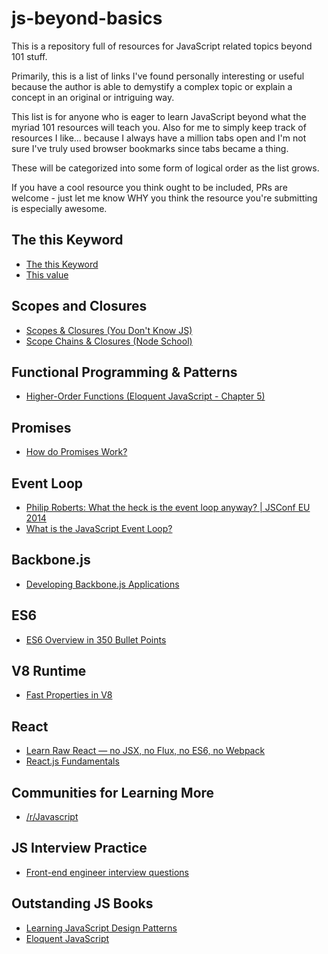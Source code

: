 # js-beyond-basics
This is a repository full of resources for JavaScript related topics beyond 101 stuff.

Primarily, this is a list of links I've found personally interesting or useful because the author is able to demystify a complex topic or explain a concept in an original or intriguing way.

This list is for anyone who is eager to learn JavaScript beyond what the myriad 101 resources will teach you. Also for me to simply keep track of resources I like... because I always have a million tabs open and I'm not sure I've truly used browser bookmarks since tabs became a thing.

These will be categorized into some form of logical order as the list grows.

If you have a cool resource you think ought to be included, PRs are welcome - just let me know WHY you think the resource you're submitting is especially awesome.

## The this Keyword
* [The this Keyword](http://www.quirksmode.org/js/this.html)
* [This value](http://dmitrysoshnikov.com/ecmascript/javascript-the-core/#this-value)

## Scopes and Closures
* [Scopes & Closures (You Don't Know JS)](https://github.com/getify/You-Dont-Know-JS/tree/master/scope%20%26%20closures)
* [Scope Chains & Closures (Node School)](https://www.github.com/jesstelford/scope-chains-closures)

## Functional Programming & Patterns
* [Higher-Order Functions (Eloquent JavaScript - Chapter 5)](http://eloquentjavascript.net/05_higher_order.html)

## Promises
* [How do Promises Work?](http://robotlolita.me/2015/11/15/how-do-promises-work.html)

## Event Loop
* [Philip Roberts: What the heck is the event loop anyway? | JSConf EU 2014](https://www.youtube.com/watch?v=8aGhZQkoFbQ)
* [What is the JavaScript Event Loop?](http://altitudelabs.com/blog/what-is-the-javascript-event-loop)

## Backbone.js
* [Developing Backbone.js Applications](https://github.com/addyosmani/backbone-fundamentals)

## ES6
* [ES6 Overview in 350 Bullet Points](https://ponyfoo.com/articles/es6)

## V8 Runtime
* [Fast Properties in V8](https://v8project.blogspot.com/2017/08/fast-properties.html)

## React
* [Learn Raw React — no JSX, no Flux, no ES6, no Webpack](http://jamesknelson.com/learn-raw-react-no-jsx-flux-es6-webpack)
* [React.js Fundamentals](http://courses.reactjsprogram.com/)

## Communities for Learning More
* [/r/Javascript](https://www.reddit.com/r/javascript)

## JS Interview Practice
* [Front-end engineer interview questions](http://selbielabs.com/front-end-engineer-interview-questions/)

## Outstanding JS Books
* [Learning JavaScript Design Patterns](https://addyosmani.com/resources/essentialjsdesignpatterns/book/index.html)
* [Eloquent JavaScript](http://eloquentjavascript.net)

